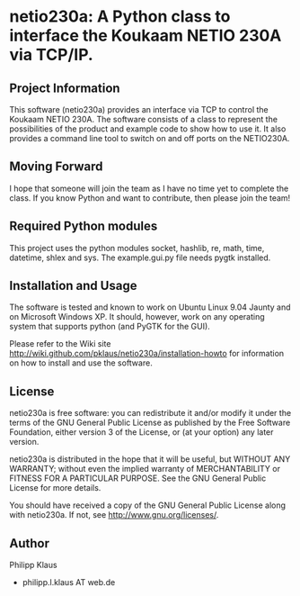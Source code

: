 # netio230a: A Python class to interface the Koukaam NETIO 230A via TCP/IP.

## Project Information

This software (netio230a) provides an interface via TCP to control 
the Koukaam NETIO 230A.
The software consists of a class to represent the possibilities of 
the product and example code to show how to use it.
It also provides a command line tool to switch on and off ports on the NETIO230A.

## Moving Forward

I hope that someone will join the team as I have no time yet to complete
the class. If you know Python and want to contribute, then please join the team!

## Required Python modules

This project uses the python modules socket, hashlib, re, math, time, datetime, shlex and sys.
The example.gui.py file needs pygtk installed.

## Installation and Usage

The software is tested and known to work on Ubuntu Linux 9.04 Jaunty and on Microsoft Windows XP.
It should, however, work on any operating system that supports python (and PyGTK for the GUI).

Please refer to the Wiki site <http://wiki.github.com/pklaus/netio230a/installation-howto>
for information on how to install and use the software.

## License

   netio230a is free software: you can redistribute it and/or modify
   it under the terms of the GNU General Public License as published by
   the Free Software Foundation, either version 3 of the License, or
   (at your option) any later version.

   netio230a is distributed in the hope that it will be useful,
   but WITHOUT ANY WARRANTY; without even the implied warranty of
   MERCHANTABILITY or FITNESS FOR A PARTICULAR PURPOSE.  See the
   GNU General Public License for more details.

   You should have received a copy of the GNU General Public License
   along with netio230a.  If not, see <http://www.gnu.org/licenses/>.

## Author

Philipp Klaus 

* philipp.l.klaus AT web.de


